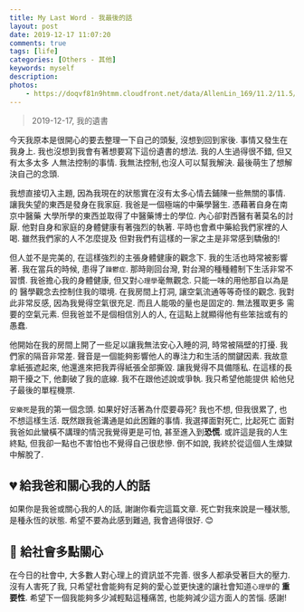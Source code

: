 ```yaml
---
title: My Last Word - 我最後的話
layout: post
date: 2019-12-17 11:07:20
comments: true
tags: [life]
categories: [Others - 其他]
keywords: myself
description: 
photos:
	- https://doqvf81n9htmm.cloudfront.net/data/AllenLin_169/11.2/11.5/11.13/11.21/11.25/12.3/12.10/12.17/12.23/12.26/1.3/1.8/1.10/1.20/1.31/2.5/2.11/2.17/2.22/2.27/3.5/3.12/3.18/3.27/4.3/4.14/shutterstock_378493135.jpg
---
```


> 2019-12-17, 我的遺書

今天我原本是很開心的要去整理一下自己的頭髮, 沒想到回到家後. 事情又發生在我身上.
我也沒想到我會有著想要寫下這份遺書的想法. 我的人生過得很不錯, 但又有太多太多
人無法控制的事情. 我無法控制,也沒人可以幫我解決. 最後萌生了想解決自己的念頭.

<!-- more -->

我想直接切入主題, 因為我現在的狀態實在沒有太多心情去鋪陳一些無關的事情. 
讓我失望的東西是發身在我家庭. 我爸是一個極端的中藥學醫生. 憑藉著自身在南京中醫藥
大學所學的東西並取得了中醫藥博士的學位. 內心卻對西醫有著莫名的討厭.
他對自身和家庭的身體健康有著強烈的執著. 平時也會煮中藥給我們家裡的人喝.
雖然我們家的人不怎麼提及 但對我們有這樣的一家之主是非常感到驕傲的!

但人並不是完美的, 在這樣強烈的主張身體健康的觀念下. 我的生活也時常被影響著.
我在當兵的時候, 患得了`躁鬱症`. 那時剛回台灣, 對台灣的種種體制下生活非常不習慣.
我爸擔心我的身體健康, 但又對`心理學`毫無觀念. 只能一味的用他那自以為是的
醫學觀念去控制住我的環境. 在我房間上打洞, 讓空氣流通等等奇怪的觀念. 
我對此非常反感, 因為我覺得空氣很充足. 而且人能吸的量也是固定的. 無法獲取更多
需要的空氣元素. 但我爸並不是個相信別人的人, 在這點上就顯得他有些笨拙或有的愚蠢.

他開始在我的房間上開了一些足以讓我無法安心入睡的洞, 時常被隔壁的打擾. 
我們家的隔音非常差. 聲音是一個能夠影響他人的專注力和生活的關鍵因素.
我故意拿紙張遮起來, 他還進來把我弄得紙張全部撕毀. 讓我覺得不具備隱私.
在這樣的長期干擾之下, 他劃破了我的底線. 我不在跟他述說或爭執. 我只希望他能提供
給他兒子最後的單程機票.

`安樂死`是我的第一個念頭. 如果好好活著為什麼要尋死? 我也不想, 但我很累了,
也不想這樣生活. 既然跟我爸溝通是如此困難的事情. 我選擇面對死亡, 比起死亡
面對我爸如此蠻橫不講理的情況我覺得更是可怕, 甚至進入到**恐慌**. 
或許這是我的人生終點, 但我卻一點也不害怕也不覺得自己很悲慘. 
倒不如說, 我終於從這個人生煉獄中解脫了.

## 💔 給我爸和關心我的人的話

如果你是我爸或關心我的人的話, 謝謝你看完這篇文章. 死亡對我來說是一種狀態,
是種永恆的狀態. 希望不要為此感到難過, 我會過得很好. :blush:

## 🙏 給社會多點關心

在今日的社會中, 大多數人對心理上的資訊並不完善. 很多人都承受著巨大的壓力.
沒有人害死了我, 只希望社會能夠有足夠的愛心並更快速的讓社會知道`心理學`的
**重要性**. 希望下一個我能夠多少減輕點這種痛苦, 也能夠減少這方面人的苦惱.
感謝!
